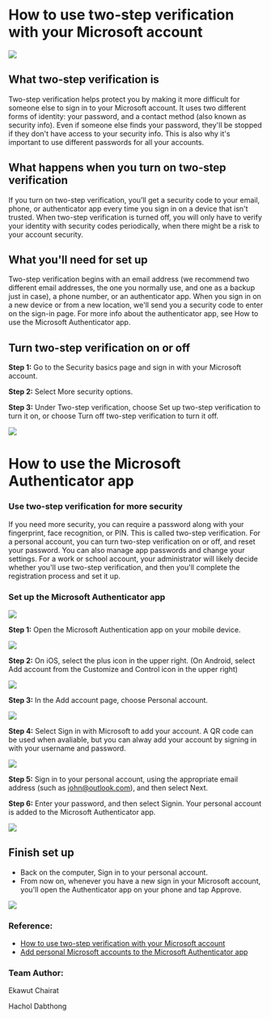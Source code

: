 # How to use two-step verification with your Microsoft account

![](img/MSA_logo.png)

## What two-step verification is

Two-step verification helps protect you by making it more difficult for someone else to sign in to your Microsoft account. It uses two different forms of identity: your password, and a contact method (also known as security info). Even if someone else finds your password, they'll be stopped if they don't have access to your security info. This is also why it's important to use different passwords for all your accounts.

## What happens when you turn on two-step verification

If you turn on two-step verification, you’ll get a security code to your email, phone, or authenticator app every time you sign in on a device that isn't trusted. When two-step verification is turned off, you will only have to verify your identity with security codes periodically, when there might be a risk to your account security.

## What you'll need for set up

Two-step verification begins with an email address (we recommend two different email addresses, the one you normally use, and one as a backup just in case), a phone number, or an authenticator app. When you sign in on a new device or from a new location, we'll send you a security code to enter on the sign-in page. For more info about the authenticator app, see How to use the Microsoft Authenticator app.

## Turn two-step verification on or off

**Step 1:** Go to the Security basics page and sign in with your Microsoft account.

**Step 2:** Select More security options.

**Step 3:** Under Two-step verification, choose Set up two-step verification to turn it on, or choose Turn off two-step verification to turn it off.

![](img/MSA_enable2step.png)

# How to use the Microsoft Authenticator app

### Use two-step verification for more security

If you need more security, you can require a password along with your fingerprint, face recognition, or PIN. This is called two-step verification. For a personal account, you can turn two-step verification on or off, and reset your password. You can also manage app passwords and change your settings. For a work or school account, your administrator will likely decide whether you'll use two-step verification, and then you'll complete the registration process and set it up.

### Set up the Microsoft Authenticator app

![](img/MS_authenticator_app.png)

**Step 1:** Open the Microsoft Authentication app on your mobile device.

![](img/MSA_step1.png)

**Step 2:** On iOS, select the plus icon in the upper right. (On Android, select Add account from the Customize and Control icon in the upper right)

![](img/MSA_step2.png)

**Step 3:** In the Add account page, choose Personal account.

![](img/MSA_step3.png)

**Step 4:** Select Sign in with Microsoft to add your account. A QR code can be used when avaliable, but you can alway add your account by signing in with your username and password.

![](img/MSA_step4.png)

**Step 5:** Sign in to your personal account, using the appropriate email address (such as john@outlook.com), and then select Next.

**Step 6:** Enter your password, and then select Signin. Your personal account is added to the Microsoft Authenticator app.

![](img/MSA_step5.png)

## Finish set up

* Back on the computer, Sign in to your personal account.
* From now on, whenever you have a new sign in your Microsoft account, you'll open the Authenticator app on your phone and tap Approve.

![](img/MSA_login1.png)

### Reference:
* [How to use two-step verification with your Microsoft account](https://support.microsoft.com/en-us/account-billing/how-to-use-two-step-verification-with-your-microsoft-account-c7910146-672f-01e9-50a0-93b4585e7eb4)
* [Add personal Microsoft accounts to the Microsoft Authenticator app](https://docs.microsoft.com/en-us/azure/active-directory/user-help/user-help-auth-app-add-personal-ms-account)

### Team Author:
Ekawut Chairat

Hachol Dabthong

